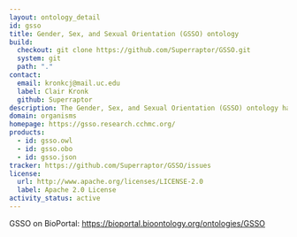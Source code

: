 ```yaml
---
layout: ontology_detail
id: gsso
title: Gender, Sex, and Sexual Orientation (GSSO) ontology
build:
  checkout: git clone https://github.com/Superraptor/GSSO.git
  system: git
  path: "."
contact:
  email: kronkcj@mail.uc.edu
  label: Clair Kronk
  github: Superraptor
description: The Gender, Sex, and Sexual Orientation (GSSO) ontology has terms for annotating interdisciplinary information concerning gender, sex, and sexual orientation for primary usage in the biomedical and adjacent sciences.
domain: organisms
homepage: https://gsso.research.cchmc.org/
products:
  - id: gsso.owl
  - id: gsso.obo
  - id: gsso.json
tracker: https://github.com/Superraptor/GSSO/issues
license:
  url: http://www.apache.org/licenses/LICENSE-2.0
  label: Apache 2.0 License
activity_status: active
---
```


GSSO on BioPortal: https://bioportal.bioontology.org/ontologies/GSSO

